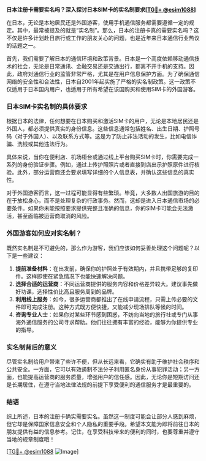**日本注册卡需要实名吗？深入探讨日本SIM卡的实名制要求[[TG💪+ @esim1088](https://t.me/s/esim1088)]**

在日本，无论是本地居民还是外国游客，使用手机通信服务都需要遵循一定的规定。其中，最常被提及的就是“实名制”。那么，日本的注册卡真的需要实名吗？这不仅是许多计划赴日旅行或工作的朋友关心的问题，也是近年来日本通信行业热议的话题之一。

首先，我们需要了解日本的通信环境和政策背景。日本是一个高度依赖移动通信技术的社会，无论是日常通讯、金融交易还是交通出行，都离不开手机的支持。因此，政府对通信行业的监管非常严格，尤其是在用户信息保护方面。为了确保通信网络的安全性和合法性，日本自2001年起实施了严格的实名制政策。这一政策不仅适用于日本国内用户，也适用于所有希望在该国购买和使用SIM卡的外国游客。

### 日本SIM卡实名制的具体要求

根据日本的法律，任何想要在日本购买和激活SIM卡的用户，无论是本地居民还是外国人，都必须提供真实的身份信息。这些信息通常包括姓名、出生日期、护照号码（对于外国人）、以及联系方式等。这是为了防止非法活动的发生，比如电信诈骗、洗钱或其他违法行为。

具体来说，当你在便利店、机场柜台或通过线上平台购买SIM卡时，你需要完成一系列的身份验证步骤。例如，通过上传护照照片或者直接到店出示护照原件进行核验。此外，部分运营商还会要求填写详细的个人信息表，并确认这些信息的真实性。

对于外国游客而言，这一过程可能显得有些繁琐。毕竟，大多数人出国旅游的目的在于放松身心，而不是处理复杂的行政事务。然而，这却是进入日本通信市场的必要条件。如果你未能按照要求提供完整且准确的信息，你的SIM卡可能会无法激活，甚至面临被运营商取消的风险。

### 外国游客如何应对实名制？

既然实名制是不可避免的，那么作为游客，我们应该如何妥善处理这个问题呢？以下是一些建议：

1. **提前准备材料**：在出发前，确保你的护照处于有效期内，并且携带足够的复印件。这样即使在紧急情况下也能快速解决问题。
2. **选择合适的运营商**：不同运营商提供的服务内容和价格差异较大。建议事先做好功课，选择性价比高且服务周到的品牌。
3. **利用线上服务**：如今，很多运营商都推出了在线申请流程，只需上传必要的文件即可完成注册。这种方式既方便快捷，又能减少现场排队等候的时间。
4. **咨询专业人士**：如果你对某些环节感到困惑，不妨向当地的旅行社或专门从事海外通信服务的公司寻求帮助。他们往往拥有丰富的经验，能够为你提供专业的指导。

### 实名制背后的意义

尽管实名制给用户带来了些许不便，但从长远来看，它确实有助于维护社会秩序和公共安全。一方面，它可以有效遏制不法分子利用匿名身份从事犯罪活动；另一方面，也能提高运营商的服务质量，增强用户的信任感。因此，无论你是短期访问还是长期居住，在遵守当地法律法规的前提下享受便利的通信服务才是最重要的。

### 结语

综上所述，日本的注册卡确实需要实名。虽然这一制度可能会让部分人感到麻烦，但它却是保障国家信息安全和个人隐私的重要手段。希望本文能为即将前往日本的朋友提供有益的信息参考。记住，在享受科技带来的便利的同时，也要尊重并遵守当地的规章制度哦！

[[TG💪+ @esim1088](https://t.me/s/esim1088) ![Image](https://i.postimg.cc/4NQfJmqS/Snipaste-2025-05-13-00-14-12.png)]